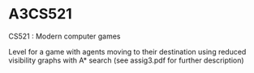 # A3CS521
CS521 : Modern computer games

Level for a game with agents moving to their destination using reduced visibility graphs with A* search
(see assig3.pdf for further description)

